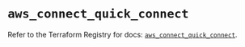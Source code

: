 # `aws_connect_quick_connect`

Refer to the Terraform Registry for docs: [`aws_connect_quick_connect`](https://registry.terraform.io/providers/hashicorp/aws/5.83.1/docs/resources/connect_quick_connect).
